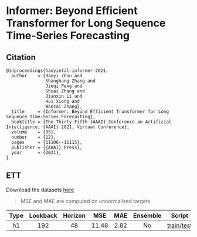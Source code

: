 # Informer: Beyond Efficient Transformer for Long Sequence Time-Series Forecasting

## Citation

```
@inproceedings{haoyietal-informer-2021,
  author    = {Haoyi Zhou and
               Shanghang Zhang and
               Jieqi Peng and
               Shuai Zhang and
               Jianxin Li and
               Hui Xiong and
               Wancai Zhang},
  title     = {Informer: Beyond Efficient Transformer for Long Sequence Time-Series Forecasting},
  booktitle = {The Thirty-Fifth {AAAI} Conference on Artificial Intelligence, {AAAI} 2021, Virtual Conference},
  volume    = {35},
  number    = {12},
  pages     = {11106--11115},
  publisher = {{AAAI} Press},
  year      = {2021},
}
```

## ETT

Download the datasets [here](https://robjhyndman.com/data/27-3-Athanasopoulos1.zip)

> MSE and MAE are computed on unnormalized targets

| Type | Lookback | Horizon | MSE | MAE | Ensemble | Script |
|:---:|:---:|:---:|:---:|:---:|:---:|:---:|
| h1 | 192 | 48 | 11.48 | 2.82 | No | [train](https://github.com/TakuyaShintate/tsts/tree/main/benchmark/informer/train_ett_h1.py)/[test](https://github.com/TakuyaShintate/tsts/tree/main/benchmark/informer/test_ett_h1.py) |
